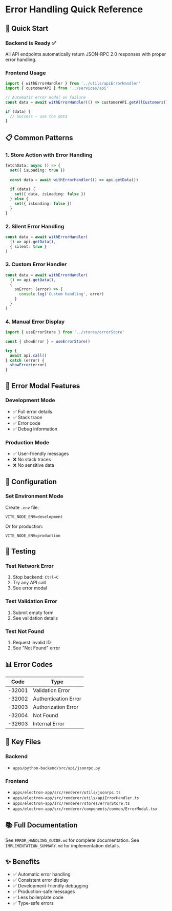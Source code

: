 # Error Handling Quick Reference

## 🚀 Quick Start

### Backend is Ready ✅
All API endpoints automatically return JSON-RPC 2.0 responses with proper error handling.

### Frontend Usage

```typescript
import { withErrorHandler } from '../utils/apiErrorHandler'
import { customerAPI } from '../services/api'

// Automatic error modal on failure
const data = await withErrorHandler(() => customerAPI.getAllCustomers())

if (data) {
  // Success - use the data
}
```

## 📋 Common Patterns

### 1. Store Action with Error Handling
```typescript
fetchData: async () => {
  set({ isLoading: true })
  
  const data = await withErrorHandler(() => api.getData())
  
  if (data) {
    set({ data, isLoading: false })
  } else {
    set({ isLoading: false })
  }
}
```

### 2. Silent Error Handling
```typescript
const data = await withErrorHandler(
  () => api.getData(),
  { silent: true }
)
```

### 3. Custom Error Handler
```typescript
const data = await withErrorHandler(
  () => api.getData(),
  { 
    onError: (error) => {
      console.log('Custom handling', error)
    }
  }
)
```

### 4. Manual Error Display
```typescript
import { useErrorStore } from '../stores/errorStore'

const { showError } = useErrorStore()

try {
  await api.call()
} catch (error) {
  showError(error)
}
```

## 🎨 Error Modal Features

### Development Mode
- ✅ Full error details
- ✅ Stack trace
- ✅ Error code
- ✅ Debug information

### Production Mode
- ✅ User-friendly messages
- ❌ No stack traces
- ❌ No sensitive data

## 🔧 Configuration

### Set Environment Mode

Create `.env` file:
```env
VITE_NODE_ENV=development
```

Or for production:
```env
VITE_NODE_ENV=production
```

## 🧪 Testing

### Test Network Error
1. Stop backend: `Ctrl+C`
2. Try any API call
3. See error modal

### Test Validation Error
1. Submit empty form
2. See validation details

### Test Not Found
1. Request invalid ID
2. See "Not Found" error

## 📊 Error Codes

| Code | Type |
|------|------|
| -32001 | Validation Error |
| -32002 | Authentication Error |
| -32003 | Authorization Error |
| -32004 | Not Found |
| -32603 | Internal Error |

## 🎯 Key Files

### Backend
- `apps/python-backend/src/api/jsonrpc.py`

### Frontend
- `apps/electron-app/src/renderer/utils/jsonrpc.ts`
- `apps/electron-app/src/renderer/utils/apiErrorHandler.ts`
- `apps/electron-app/src/renderer/stores/errorStore.ts`
- `apps/electron-app/src/renderer/components/common/ErrorModal.tsx`

## 📚 Full Documentation

See `ERROR_HANDLING_GUIDE.md` for complete documentation.
See `IMPLEMENTATION_SUMMARY.md` for implementation details.

## ✨ Benefits

- ✅ Automatic error handling
- ✅ Consistent error display
- ✅ Development-friendly debugging
- ✅ Production-safe messages
- ✅ Less boilerplate code
- ✅ Type-safe errors
